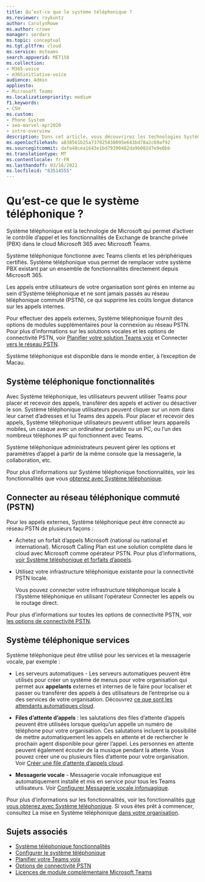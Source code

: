 ```yaml
---
title: Qu’est-ce que le système téléphonique ?
ms.reviewer: roykuntz
author: CarolynRowe
ms.author: crowe
manager: serdars
ms.topic: conceptual
ms.tgt.pltfrm: cloud
ms.service: msteams
search.appverid: MET150
ms.collection:
- M365-voice
- m365initiative-voice
audience: Admin
appliesto:
- Microsoft Teams
ms.localizationpriority: medium
f1.keywords:
- CSH
ms.custom:
- Phone System
- seo-marvel-apr2020
- intro-overview
description: Dans cet article, vous découvrirez les technologies Système téléphonique’Microsoft 365.
ms.openlocfilehash: a838561b25a737025838095e643bd78a2c69af92
ms.sourcegitcommit: dafe48cea1643e1bd79390482da9b002d7e9e0bb
ms.translationtype: MT
ms.contentlocale: fr-FR
ms.lasthandoff: 03/16/2022
ms.locfileid: "63514555"
---
```

# <a name="what-is-phone-system"></a>Qu’est-ce que le système téléphonique ?

Système téléphonique est la technologie de Microsoft qui permet d’activer le contrôle d’appel et les fonctionnalités de Exchange de branche privée (PBX) dans le cloud Microsoft 365 avec Microsoft Teams.

Système téléphonique fonctionne avec Teams clients et les périphériques certifiés. Système téléphonique vous permet de remplacer votre système PBX existant par un ensemble de fonctionnalités directement depuis Microsoft 365.

Les appels entre utilisateurs de votre organisation sont gérés en interne au sein d’Système téléphonique et ne sont jamais passés au réseau téléphonique commuté (PSTN), ce qui supprime les coûts longue distance sur les appels internes. 

Pour effectuer des appels externes, Système téléphonique fournit des options de modules supplémentaires pour la connexion au réseau PSTN. Pour plus d’informations sur les solutions vocales et les options de connectivité PSTN, voir [Planifier votre solution Teams voix](cloud-voice-landing-page.md) et Connecter [vers le réseau PSTN](#connect-to-the-public-switched-telephone-network-pstn).

Système téléphonique est disponible dans le monde entier, à l’exception de Macau. 

## <a name="phone-system-features"></a>Système téléphonique fonctionnalités

Avec Système téléphonique, les utilisateurs peuvent utiliser Teams pour placer et recevoir des appels, transférer des appels et activer ou désactiver le son. Système téléphonique utilisateurs peuvent cliquer sur un nom dans leur carnet d’adresses et lui Teams des appels. Pour placer et recevoir des appels, Système téléphonique utilisateurs peuvent utiliser leurs appareils mobiles, un casque avec un ordinateur portable ou un PC, ou l’un des nombreux téléphones IP qui fonctionnent avec Teams. 

Système téléphonique administrateurs peuvent gérer les options et paramètres d’appel à partir de la même console que la messagerie, la collaboration, etc.

Pour plus d’informations sur Système téléphonique fonctionnalités, voir les fonctionnalités que vous [obtenez avec Système téléphonique](here-s-what-you-get-with-phone-system.md).
  

## <a name="connect-to-the-public-switched-telephone-network-pstn"></a>Connecter au réseau téléphonique commuté (PSTN)
  
Pour les appels externes, Système téléphonique peut être connecté au réseau PSTN de plusieurs façons :
  
- Achetez un forfait d’appels Microsoft (national ou national et international). Microsoft Calling Plan est une solution complète dans le cloud avec Microsoft comme opérateur PSTN. Pour plus d’informations, [voir Système téléphonique et forfaits d’appels](calling-plan-landing-page.md).

- Utilisez votre infrastructure téléphonique existante pour la connectivité PSTN locale.

  Vous pouvez connecter votre infrastructure téléphonique locale à l’Système téléphonique en utilisant l’opérateur Connecter les appels ou le routage direct. 

Pour plus d’informations sur toutes les options de connectivité PSTN, voir [les options de connectivité PSTN](pstn-connectivity.md).


## <a name="phone-system-with-services"></a>Système téléphonique services

Système téléphonique peut être utilisé pour les services et la messagerie vocale, par exemple :

- Les serveurs automatiques - Les serveurs automatiques peuvent être utilisés pour créer un système de menus pour votre organisation qui permet aux **appelants** externes et internes de le faire pour localiser et passer ou transférer des appels à des utilisateurs de l’entreprise ou à des services de votre organisation. Découvrez [ce que sont les attendants automatiques cloud](what-are-phone-system-auto-attendants.md).

- **Files d’attente d’appels** : les salutations des files d’attente d’appels peuvent être utilisées lorsque quelqu’un appelle un numéro de téléphone pour votre organisation. Ces salutations incluent la possibilité de mettre automatiquement les appels en attente et de rechercher le prochain agent disponible pour gérer l’appel. Les personnes en attente peuvent également écouter de la musique pendant la attente. Vous pouvez créer une ou plusieurs files d’attente pour votre organisation. Voir [Créer une file d’attente d’appels cloud](create-a-phone-system-call-queue.md).

- **Messagerie vocale** - Messagerie vocale infonuagique est automatiquement installé et mis en service pour tous les Teams utilisateurs. Voir [Configurer Messagerie vocale infonuagique](set-up-phone-system-voicemail.md).

Pour plus d’informations sur les fonctionnalités, voir les fonctionnalités [que vous obtenez avec Système téléphonique](here-s-what-you-get-with-phone-system.md). Si vous êtes prêt à commencer, consultez La mise en Système téléphonique [dans votre organisation](setting-up-your-phone-system.md).

## <a name="related-topics"></a>Sujets associés

- [Système téléphonique fonctionnalités](here-s-what-you-get-with-phone-system.md)
- [Configurer le système téléphonique](setting-up-your-phone-system.md)
- [Planifier votre Teams voix](cloud-voice-landing-page.md)
- [Options de connectivité PSTN](pstn-connectivity.md)
- [Licences de module complémentaire Microsoft Teams](./teams-add-on-licensing/microsoft-teams-add-on-licensing.md)

